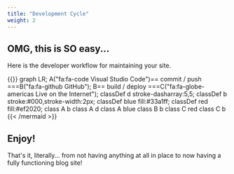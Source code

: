 ```yaml
---
title: "Development Cycle"
weight: 2
---
```


## OMG, this is SO easy...

Here is the developer workflow for maintaining your site.

{{<mermaid>}}
graph LR;
    A("fa:fa-code Visual Studio Code")== commit / push ===B("fa:fa-github GitHub");
    B== build / deploy ===C("fa:fa-globe-americas Live on the Internet");
    classDef d stroke-dasharray:5,5;
    classDef b stroke:#000,stroke-width:2px;
    classDef blue fill:#33a1ff; 
    classDef red fill:#ef2020;
    class A b
    class A d
    class A blue
    class B b
    class C red
    class C b
{{< /mermaid >}}

## Enjoy!

That's it, literally... from not having anything at all in place to now having a fully functioning blog site!
